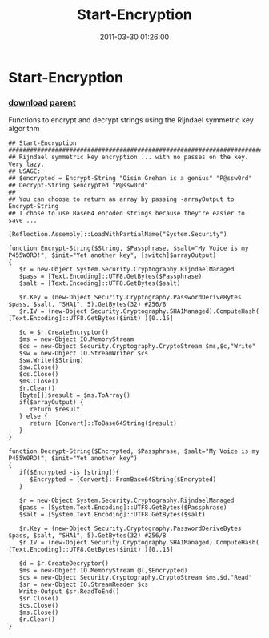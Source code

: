 ﻿---
pid:            2594
parent:         116
children:       
poster:         asfas
title:          Start-Encryption
date:           2011-03-30 01:26:00
description:    Functions to encrypt and decrypt strings using the Rijndael symmetric key algorithm
format:         posh
---

# Start-Encryption

### [download](2594.ps1) [parent](116.md) 

Functions to encrypt and decrypt strings using the Rijndael symmetric key algorithm

```posh
## Start-Encryption
##################################################################################################
## Rijndael symmetric key encryption ... with no passes on the key. Very lazy.
## USAGE:
## $encrypted = Encrypt-String "Oisin Grehan is a genius" "P@ssw0rd"
## Decrypt-String $encrypted "P@ssw0rd"
##
## You can choose to return an array by passing -arrayOutput to Encrypt-String
## I chose to use Base64 encoded strings because they're easier to save ...

[Reflection.Assembly]::LoadWithPartialName("System.Security")

function Encrypt-String($String, $Passphrase, $salt="My Voice is my P455W0RD!", $init="Yet another key", [switch]$arrayOutput)
{
   $r = new-Object System.Security.Cryptography.RijndaelManaged
   $pass = [Text.Encoding]::UTF8.GetBytes($Passphrase)
   $salt = [Text.Encoding]::UTF8.GetBytes($salt)

   $r.Key = (new-Object Security.Cryptography.PasswordDeriveBytes $pass, $salt, "SHA1", 5).GetBytes(32) #256/8
   $r.IV = (new-Object Security.Cryptography.SHA1Managed).ComputeHash( [Text.Encoding]::UTF8.GetBytes($init) )[0..15]
   
   $c = $r.CreateEncryptor()
   $ms = new-Object IO.MemoryStream
   $cs = new-Object Security.Cryptography.CryptoStream $ms,$c,"Write"
   $sw = new-Object IO.StreamWriter $cs
   $sw.Write($String)
   $sw.Close()
   $cs.Close()
   $ms.Close()
   $r.Clear()
   [byte[]]$result = $ms.ToArray()
   if($arrayOutput) {
      return $result
   } else {
      return [Convert]::ToBase64String($result)
   }
}

function Decrypt-String($Encrypted, $Passphrase, $salt="My Voice is my P455W0RD!", $init="Yet another key")
{
   if($Encrypted -is [string]){
      $Encrypted = [Convert]::FromBase64String($Encrypted)
   }

   $r = new-Object System.Security.Cryptography.RijndaelManaged
   $pass = [System.Text.Encoding]::UTF8.GetBytes($Passphrase)
   $salt = [System.Text.Encoding]::UTF8.GetBytes($salt)

   $r.Key = (new-Object Security.Cryptography.PasswordDeriveBytes $pass, $salt, "SHA1", 5).GetBytes(32) #256/8
   $r.IV = (new-Object Security.Cryptography.SHA1Managed).ComputeHash( [Text.Encoding]::UTF8.GetBytes($init) )[0..15]

   $d = $r.CreateDecryptor()
   $ms = new-Object IO.MemoryStream @(,$Encrypted)
   $cs = new-Object Security.Cryptography.CryptoStream $ms,$d,"Read"
   $sr = new-Object IO.StreamReader $cs
   Write-Output $sr.ReadToEnd()
   $sr.Close()
   $cs.Close()
   $ms.Close()
   $r.Clear()
}
```

